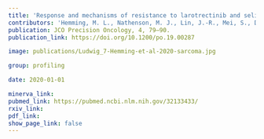 ```yaml
---
title: 'Response and mechanisms of resistance to larotrectinib and selitrectinib in metastatic undifferentiated sarcoma harboring oncogenic fusion of NTRK1.'
contributors: 'Hemming, M. L., Nathenson, M. J., Lin, J.-R., Mei, S., Du, Z., Malik, K., Marino-Enriquez, A., Jagannathan, J. P., Sorger, P. K., Bertagnolli, M., Sicinska, E., Demetri, G. D., & Santagata, S. (2020).'
publication: JCO Precision Oncology, 4, 79–90.
publication_link: https://doi.org/10.1200/po.19.00287

image: publications/Ludwig_7-Hemming-et-al-2020-sarcoma.jpg

group: profiling

date: 2020-01-01

minerva_link:
pubmed_link: https://pubmed.ncbi.nlm.nih.gov/32133433/
rxiv_link:
pdf_link:
show_page_link: false
---
```

